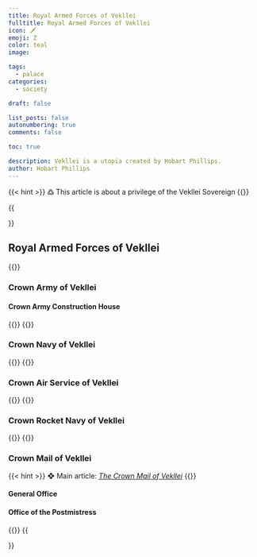 ```yaml
---
title: Royal Armed Forces of Vekllei
fulltitle: Royal Armed Forces of Vekllei
icon: 🗡
emoji: Ζ
color: teal
image: 

tags: 
  - palace
categories:
  - society

draft: false

list_posts: false
autonumbering: true
comments: false

toc: true

description: Vekllei is a utopia created by Hobart Phillips.
author: Hobart Phillips
---
```

{{< hint >}}
߷ This article is about a privilege of the Vekllei Sovereign
{{</hint>}}

{{<section>}}
## Royal Armed Forces of Vekllei

{{<outline>}}
### Crown Army of Vekllei

#### Crown Army Construction House
{{</outline>}}
{{<outline>}}
### Crown Navy of Vekllei
{{</outline>}}
{{<outline>}}
### Crown Air Service of Vekllei
{{</outline>}}
{{<outline>}}
### Crown Rocket Navy of Vekllei
{{</outline>}}
{{<outline>}}
### Crown Mail of Vekllei

{{< hint >}}
❖ Main article: *[The Crown Mail of Vekllei](/utopia/society/mail)*
{{</hint>}}

#### General Office

#### Office of the Postmistress
{{</outline>}}
{{</section>}}
